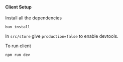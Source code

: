 #### Client Setup

Install all the dependencies

```
bun install
```

In `src/store` give `production=false` to enable devtools.

To run client

```
npm run dev
```
